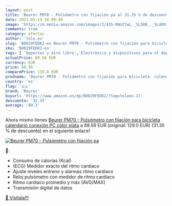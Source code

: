 ```yaml
---
layout: post
title: 'Beurer PM70 - Pulsómetro con fijación pa al 31.35 % de descuento'
date: 2021-05-19 16:00:49
image: 'https://m.media-amazon.com/images/I/41h-RWzCYwL._SL500_._SL400_.jpg'
comments: true
category: ofertas
author: 'tole.es'
slug: 'B0029FEDK2-es Beurer PM70 - Pulsómetro con fijación para bicicleta...'
sku: 'B0029FEDK2-es'
tags: [ 'Deportes y aire libre','Electrónica y dispositivos para el deporte','Monitores de actividad','Pulsómetros','Ropa y equipo para deportes','Running','beurer','bicicleta', ]
actualPrice: 88.56 EUR
currency: EUR
price: 88.56
comparePrice: 129.0 EUR
prodname: 'Beurer PM70 - Pulsómetro con fijación para bicicleta  calendario  conexión PC  color plata'
country: 'es'
flag: '🇪🇸'
brand: 'Beurer'
buyurl: 'https://www.amazon.es/dp/B0029FEDK2/?tag=tolees-21'
descuento: '31.35'
average: '89.3'
---
```


Ahora mismo tienes [Beurer PM70 - Pulsómetro con fijación para bicicleta  calendario  conexión PC  color plata](https://www.amazon.es/dp/B0029FEDK2/?tag=tolees-21) a 88.56 EUR (original: 129.0 EUR) (31.35 %  de descuento) en el siguiente enlace!

[![Beurer PM70 - Pulsómetro con fijación pa](https://m.media-amazon.com/images/I/41h-RWzCYwL._SL500_._SL400_.jpg)](https://www.amazon.es/dp/B0029FEDK2/?tag=tolees-21)

🔎:

- Consumo de calorías (Kcal)
- (ECG) Medidor exacto del ritmo cardiaco
- Ajuste niveles entreno y alarmas ritmo cardiaco
- Reloj pulsómetro con medidor de ritmo cardiaco
- Ritmo cardiaco promedio y máx (AVG/MAX)
- Transmisión digital de datos

[🛒 Visítala!!!](https://www.amazon.es/dp/B0029FEDK2/?tag=tolees-21)
